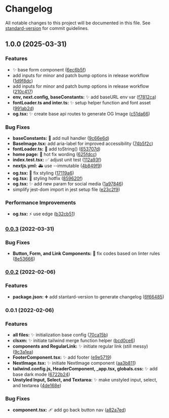 # Changelog

All notable changes to this project will be documented in this file. See [standard-version](https://github.com/conventional-changelog/standard-version) for commit guidelines.

## 1.0.0 (2025-03-31)


### Features

* :sparkles: base form component ([6ec6b5f](https://github.com/yehezkielgunawan/vercel-og/commit/6ec6b5f261421b67127efc1a8899893432fe1e22))
* add inputs for minor and patch bump options in release workflow ([1d9f8dc](https://github.com/yehezkielgunawan/vercel-og/commit/1d9f8dcf0a85f4c8d43ebdb1e6ff7a6f10c86f0e))
* add inputs for minor and patch bump options in release workflow ([210c417](https://github.com/yehezkielgunawan/vercel-og/commit/210c417fcf872caf3fc834f1d832608d4fd1c4c7))
* **env, next.config, baseConstants:** :sparkles: add baseURL env var ([f7812ca](https://github.com/yehezkielgunawan/vercel-og/commit/f7812cad80587e86779f94e93077b35375fd298e))
* **fontLoader.ts and inter.ts:** :sparkles: setup helper function and font asset ([991ab2d](https://github.com/yehezkielgunawan/vercel-og/commit/991ab2da402490c962e8e6551f3bad8623e17d91))
* **og.tsx:** :sparkles: create base api routes to generate OG Image ([c51da66](https://github.com/yehezkielgunawan/vercel-og/commit/c51da66dc9808063b18c1d15cabcff41a262e83b))


### Bug Fixes

* **baseConstants:** :bug: add null handler ([9c66e6d](https://github.com/yehezkielgunawan/vercel-og/commit/9c66e6d8cd58f7c86161b06c19c1eca9c332d4a4))
* **BaseImage.tsx:** add aria-label for improved accessibility ([74b5f2c](https://github.com/yehezkielgunawan/vercel-og/commit/74b5f2cb6e607338f2caf4a59b33184cce116f2b))
* **fontLoader.ts:** :bug: add toString() ([653707d](https://github.com/yehezkielgunawan/vercel-og/commit/653707d06da3fc55cf4d080d097652e30301ede7))
* **home page:** :bug: hot fix wording ([625fdcc](https://github.com/yehezkielgunawan/vercel-og/commit/625fdcc0f4f1ffb3ba99c08f641588afa13c0c56))
* **index.test.tsx:** :white_check_mark: adjust unit test ([112a93f](https://github.com/yehezkielgunawan/vercel-og/commit/112a93f3dbe8ca6b4742d98f84f98bdc4d778d61))
* **nextjs.yml:** :ambulance: use --immutable ([4b849f9](https://github.com/yehezkielgunawan/vercel-og/commit/4b849f9c84d7075353eabfed79906ae838d700f0))
* **og.tsx:** :bug: fix styling ([17119a6](https://github.com/yehezkielgunawan/vercel-og/commit/17119a61ac4f0db0a9772305cc4e5fbe62da9929))
* **og.tsx:** :lipstick: styling hotfix ([859620f](https://github.com/yehezkielgunawan/vercel-og/commit/859620f485e844d7ae6452cc4b80d469733879a5))
* **og.tsx:** :sparkles: add new param for social media ([1a97846](https://github.com/yehezkielgunawan/vercel-og/commit/1a9784631b2e50229ac942d1d30a105132014c64))
* simplify jest-dom import in jest setup file ([e23c2f9](https://github.com/yehezkielgunawan/vercel-og/commit/e23c2f97da5aefb5b03dc3c77fb51e3c699a0fdd))


### Performance Improvements

* **og.tsx:** :zap: use edge ([b32cb51](https://github.com/yehezkielgunawan/vercel-og/commit/b32cb51f3a836693590df7ef3311f175d9f36d7a))

### [0.0.3](https://github.com/yehezkielgunawan/yehez-nexttailwind-starter/compare/v0.0.2...v0.0.3) (2022-03-31)

### Bug Fixes

- **Button, Form, and Link Components:** :rotating_light: fix codes based on linter rules ([8e53666](https://github.com/yehezkielgunawan/yehez-nexttailwind-starter/commit/8e53666ffbd7d95474e000e91cb32f03fb7af24c))

### [0.0.2](https://github.com/yehezkielgunawan/yehez-nexttailwind-starter/compare/v0.0.1...v0.0.2) (2022-02-06)

### Features

- **package.json:** :heavy_plus_sign: add stantard-version to generate changelog ([6f66485](https://github.com/yehezkielgunawan/yehez-nexttailwind-starter/commit/6f664856e9f391f832270340cc77f57654a67aaa))

### 0.0.1 (2022-02-06)

### Features

- **all files:** :sparkles: initialization base config ([70ca15b](https://github.com/yehezkielgunawan/yehez-nexttailwind-starter/commit/70ca15b4b062aa2aa7ef031079e7b836cb991ee5))
- **clsxm:** :sparkles: initiate tailwind merge function helper ([bcd0ce6](https://github.com/yehezkielgunawan/yehez-nexttailwind-starter/commit/bcd0ce668312a118faed26aab022f1f22e16a622))
- **components and RegularLink:** :sparkles: initiate regular link (still messy) ([9c3a1ea](https://github.com/yehezkielgunawan/yehez-nexttailwind-starter/commit/9c3a1ea7efcd97acbbb41c64606f6d324e7397d8))
- **FooterComponent.tsx:** :sparkles: add footer ([e9e5719](https://github.com/yehezkielgunawan/yehez-nexttailwind-starter/commit/e9e5719d4c49e57477e9bb3fed6425a342f78738))
- **NextImage.tsx:** :sparkles: initiate NextImage component ([aa3b811](https://github.com/yehezkielgunawan/yehez-nexttailwind-starter/commit/aa3b811555b99a0c00c82b29644c2876c41c5bf7))
- **tailwind.config.js, HeaderComponent, \_app.tsx, globals.css:** :sparkles: add base dark mode ([6722b24](https://github.com/yehezkielgunawan/yehez-nexttailwind-starter/commit/6722b24dd0f727a13779cbbe902d1ca5f351d62d))
- **Unstyled Input, Select, and Textarea:** :sparkles: make unstyled input, select, and textarea ([4de168e](https://github.com/yehezkielgunawan/yehez-nexttailwind-starter/commit/4de168e297d29af2caa43e6d3bb4e60916477b7e))

### Bug Fixes

- **component.tsx:** :adhesive_bandage: add go back button nav ([a82a7ed](https://github.com/yehezkielgunawan/yehez-nexttailwind-starter/commit/a82a7ed8a0e00355585986f8c138579073be52c0))
